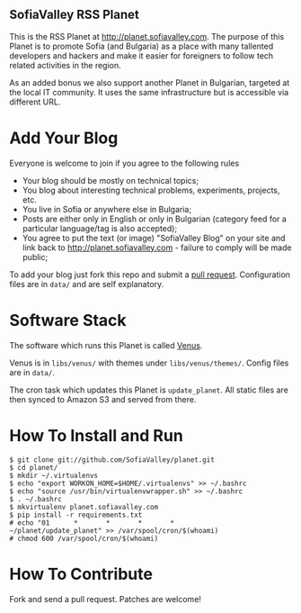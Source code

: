 SofiaValley RSS Planet
----------------------

This is the RSS Planet at <http://planet.sofiavalley.com>. The purpose of this Planet
is to promote Sofia (and Bulgaria) as a place with many tallented
developers and hackers and make it easier for foreigners to follow tech related
activities in the region.

As an added bonus we also support another Planet in Bulgarian, targeted at the
local IT community. It uses the same infrastructure but is accessible via
different URL.

Add Your Blog
=============

Everyone is welcome to join if you agree to the following rules

* Your blog should be mostly on technical topics;
* You blog about interesting technical problems, experiments, projects, etc.
* You live in Sofia or anywhere else in Bulgaria;
* Posts are either only in English or only in Bulgarian
(category feed for a particular language/tag is also accepted);
* You agree to put the text (or image) "SofiaValley Blog" on your site and
link back to <http://planet.sofiavalley.com> - failure to comply will be made
public;

To add your blog just fork this repo and submit a
[pull request](https://github.com/SofiaValley/planet/pull/1). Configuration
files are in `data/` and are self explanatory. 


Software Stack
==============

The software which runs this Planet is called
[Venus](https://github.com/rubys/venus).

Venus is in `libs/venus/` with themes under `libs/venus/themes/`. Config files
are in `data/`. 

The cron task which updates this Planet is `update_planet`.
All static files are then synced to Amazon S3 and served from there.

How To Install and Run
======================

    $ git clone git://github.com/SofiaValley/planet.git
    $ cd planet/
    $ mkdir ~/.virtualenvs
    $ echo "export WORKON_HOME=$HOME/.virtualenvs" >> ~/.bashrc
    $ echo "source /usr/bin/virtualenvwrapper.sh" >> ~/.bashrc
    $ . ~/.bashrc
    $ mkvirtualenv planet.sofiavalley.com
    $ pip install -r requirements.txt
    # echo "01      *       *       *       *       ~/planet/update_planet" >> /var/spool/cron/$(whoami)
    # chmod 600 /var/spool/cron/$(whoami)

How To Contribute
=================

Fork and send a pull request. Patches are welcome!
